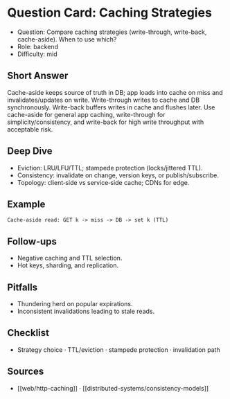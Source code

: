 # Question Card: Caching Strategies

- Question: Compare caching strategies (write-through, write-back, cache-aside). When to use which?
- Role: backend
- Difficulty: mid

## Short Answer
Cache-aside keeps source of truth in DB; app loads into cache on miss and invalidates/updates on write. Write-through writes to cache and DB synchronously. Write-back buffers writes in cache and flushes later. Use cache-aside for general app caching, write-through for simplicity/consistency, and write-back for high write throughput with acceptable risk.

## Deep Dive
- Eviction: LRU/LFU/TTL; stampede protection (locks/jittered TTL).
- Consistency: invalidate on change, version keys, or publish/subscribe.
- Topology: client‑side vs service‑side cache; CDNs for edge.

## Example
```text
Cache-aside read: GET k -> miss -> DB -> set k (TTL)
```

## Follow‑ups
- Negative caching and TTL selection.
- Hot keys, sharding, and replication.

## Pitfalls
- Thundering herd on popular expirations.
- Inconsistent invalidations leading to stale reads.

## Checklist
- Strategy choice · TTL/eviction · stampede protection · invalidation path

## Sources
- [[web/http-caching]] · [[distributed-systems/consistency-models]]

